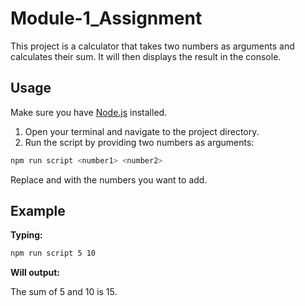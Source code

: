 # Module-1_Assignment

This project is a calculator that takes two numbers as arguments and calculates their sum.
It will then displays the result in the console.

## Usage

Make sure you have [Node.js](https://nodejs.org/) installed.

1. Open your terminal and navigate to the project directory.
2. Run the script by providing two numbers as arguments:

```bash
npm run script <number1> <number2>
```

Replace <number1> and <number2> with the numbers you want to add.

## Example

**Typing:**

```bash
npm run script 5 10
```

**Will output:**

The sum of 5 and 10 is 15.